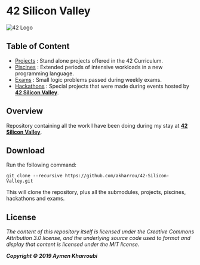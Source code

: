 # 42 Silicon Valley

![42 Logo]()

## Table of Content

* [Projects](Projects/) : Stand alone projects offered in the 42 Curriculum.
* [Piscines](Piscines/) : Extended periods of intensive workloads in a new programming language.
* [Exams](Exams/) : Small logic problems passed during weekly exams.
* [Hackathons](Hackathons/) : Special projects that were made during events hosted by **[42 Silicon Valley](https://www.42.us.org/)**.


## Overview

Repository containing all the work I have been doing during my stay at **[42 Silicon Valley](https://www.42.us.org/)**.

## Download

Run the following command:

	git clone --recursive https://github.com/akharrou/42-Silicon-Valley.git


This will clone the repository, plus all the submodules,
projects, piscines, hackathons and exams.

## License

*The content of this repository itself is licensed under the Creative Commons
Attribution 3.0 license, and the underlying source code used to format and
display that content is licensed under the MIT license.*

_**Copyright © 2019 Aymen Kharroubi**_
